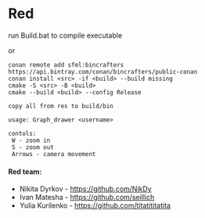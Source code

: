 # Red

run Build.bat to compile executable

or

```
conan remote add sfml:bincrafters https://api.bintray.com/conan/bincrafters/public-conan 
conan install <src> -if <build> --build missing
cmake -S <src> -B <build>
cmake --build <build> --config Release

copy all from res to build/bin
```



```
usage: Graph_drawer <username>
```
```
contols:
 W - zoom in
 S - zoom out
 Arrows - camera movement
 ```



#### Red team:
- Nikita Dyrkov - https://github.com/NikDy
- Ivan Matesha - https://github.com/seillich
- Yulia Kurilenko - https://github.com/titatititatita
